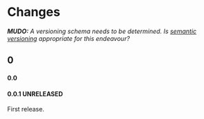 # Changes

_**MUDO:** A versioning schema needs to be determined. Is [semantic versioning] appropriate for this endeavour?_

## 0

#### 0.0

#### 0.0.1 UNRELEASED

First release.

[semantic versioning]: https://semver.org/
